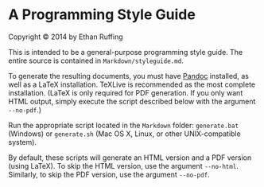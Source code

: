 A Programming Style Guide
=========================
Copyright &copy; 2014 by Ethan Ruffing

This is intended to be a general-purpose programming style guide. The entire
source is contained in `Markdown/styleguide.md`.

To generate the resulting documents, you must have
[Pandoc](http://johnmacfarlane.net/pandoc/) installed, as well as a LaTeX
installation. TeXLive is recommended as the most complete installation. (LaTeX
is only required for PDF generation. If you only want HTML output, simply
execute the script described below with the argument `--no-pdf`.)

Run the appropriate script located in the
`Markdown` folder: `generate.bat` (Windows) or `generate.sh` (Mac OS X, Linux,
or other UNIX-compatible system).

By default, these scripts will generate an HTML version and a PDF version
(using LaTeX). To skip the HTML version, use the argument `--no-html`.
Similarly, to skip the PDF version, use the argument `--no-pdf`.

